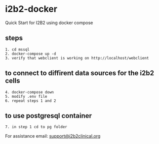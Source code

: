 # i2b2-docker
Quick Start for I2B2 using docker compose

## steps
    1. cd mssql	
    2. docker-compose up -d 
    3. verify that webclient is working on http://localhost/webclient
    
## to connect to diffirent data sources for the i2b2 cells
    4. docker-compose down
    5. modify .env file
    6. repeat steps 1 and 2 
    
## to use postgresql container
    7. in step 1 cd to pg folder

For assistance email: support@i2b2clinical.org
